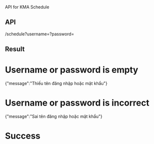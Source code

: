API for KMA Schedule
## API
/schedule?username=?password=
  
## Result
  
# Username or password is empty
  
{"message":"Thiếu tên đăng nhập hoặc mật khẩu"}
  
# Username or password is incorrect
  
{"message":"Sai tên đăng nhập hoặc mật khẩu"}
  
# Success
